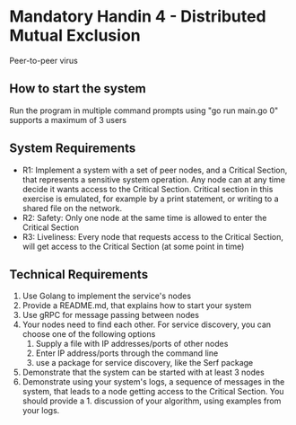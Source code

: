 # Mandatory Handin 4 - Distributed Mutual Exclusion
Peer-to-peer virus

## How to start the system
Run the program in multiple command prompts using "go run main.go 0" 
supports a maximum of 3 users

## System Requirements

* R1: Implement a system with a set of peer nodes, and a Critical Section, that represents a sensitive system operation. Any node can at any time decide it wants access to the Critical Section. Critical section in this exercise is emulated, for example by a print statement, or writing to a shared file on the network.
* R2: Safety: Only one node at the same time is allowed to enter the Critical Section 
* R3: Liveliness: Every node that requests access to the Critical Section, will get access to the Critical Section (at some point in time)

## Technical Requirements

1. Use Golang to implement the service's nodes
1. Provide a README.md, that explains how to start your system
1. Use gRPC for message passing between nodes
1. Your nodes need to find each other. For service discovery, you can choose one of the following options
    1. Supply a file with IP addresses/ports of other nodes
    2. Enter IP address/ports through the command line
    3. use a package for service discovery, like the Serf package 
1. Demonstrate that the system can be started with at least 3 nodes
1. Demonstrate using your system's logs,  a sequence of messages in the system, that leads to a node getting access to the Critical Section. You should provide a 1. discussion of your algorithm, using examples from your logs.
